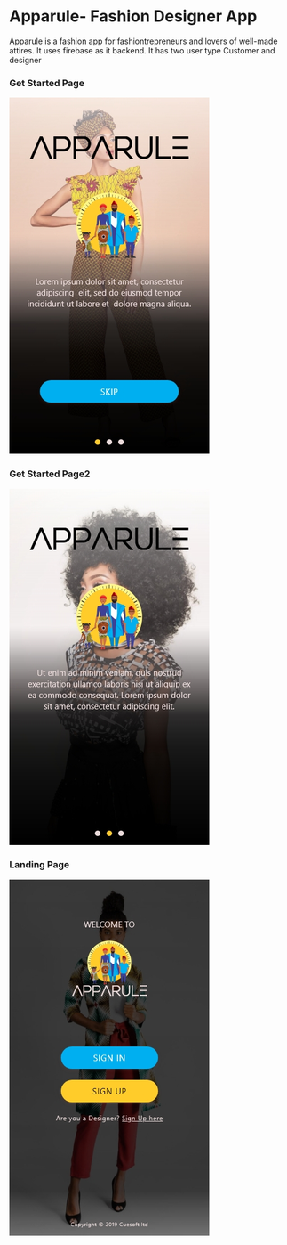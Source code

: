 # Apparule- Fashion Designer App
Apparule is a fashion app for fashiontrepreneurs and lovers of well-made attires. It uses firebase as it backend. 
It has two user type Customer and designer

### Get Started Page 
![Images](https://raw.githubusercontent.com/CuesoftIO/apparule/master/images/Get_Started1.jpg)  
### Get Started Page2
![Get Started Page](https://raw.githubusercontent.com/CuesoftIO/apparule/master/images/Get_Started2.jpg)   

### Landing Page
![Get Started](https://raw.githubusercontent.com/CuesoftIO/apparule/master/images/Landing.jpg) 




